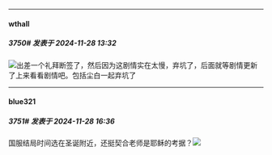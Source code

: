 ﻿
*****

####  wthall  
##### 3750#       发表于 2024-11-28 13:32

<img src="https://static.saraba1st.com/image/smiley/face2017/018.png" referrerpolicy="no-referrer">出差一个礼拜断签了，然后因为这剧情实在太慢，弃坑了，后面就等剧情更新了上来看看剧情吧。包括尘白一起弃坑了


*****

####  blue321  
##### 3751#       发表于 2024-11-28 16:36

国服结局时间选在圣诞附近，还挺契合老师是耶稣的考据？<img src="https://static.saraba1st.com/image/smiley/face2017/067.png" referrerpolicy="no-referrer">

